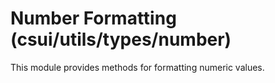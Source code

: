 # Number Formatting (csui/utils/types/number)

This module provides methods for formatting numeric values.

